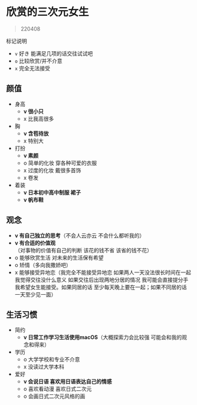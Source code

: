 # 欣赏的三次元女生

> 220408

标记说明

- `v` 好き 能满足几项的话交往试试吧
- `o` 比较欣赏/并不介意
- `x` 完全无法接受

## 颜值

- 身高
    - **v 很小只**
    - x 比我高很多
- 胸
    - **v 含苞待放**
    - x 特别大
- 打扮
    - **v 素颜**
    - o 简单的化妆 穿各种可爱的衣服
    - x 过度的化妆 戴很多首饰
    - x 卷发
- 着装
    - **v 日本初中高中制服 裙子**
    - **v 帆布鞋**

## 观念

- **v 有自己独立的思考**（不会人云亦云 不会什么都听我的）
- **v 有合适的价值观**（对事物的价值有自己的判断 该花的钱不省 该省的钱不花）
- o 能够欣赏生活 对未来的生活保有希望
- o 矫情（多向我撒娇吧）
- x 能够接受异地恋（我完全不能接受异地恋 如果两人一天没法很长时间在一起我觉得交往没什么意义 如果交往后出现两地分居的情况 我可能会直接提分手 我希望女生能接受。如果同居的话 至少每天晚上要在一起；如果不同居的话 一天至少见一面）

## 生活习惯

- 简约
    - **v 日常工作学习生活使用macOS**（大概探索力会比较强 可能会和我的观念和得来）
- 学历
    - o 大学学校和专业不介意
    - x 没读过大学本科
- 爱好
    - **v 会说日语 喜欢用日语表达自己的情感**
    - o 喜欢看动漫 喜欢日式二次元
    - o 会画日式二次元风格的画
